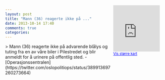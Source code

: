 ```yaml
---
layout: post
title: "Mann (36) reagerte ikke på ..."
date: 2013-10-14 17:40
comments: true
categories: 
---
```

<div style="float:right; margin:5px; position:relative;top:-130px;"><iframe width="150" height="150" frameborder="0" scrolling="no" marginheight="0" marginwidth="0" src="http://maps.google.com/maps?q=Pilestredet,+Oslo&hl=no&t=m&z=14&output=embed&iwloc=&"></iframe><br/><small><a href="http://maps.google.com/maps?q=Pilestredet,+Oslo&hl=no&t=m&z=14&source=embed&iwloc=A" style="color:#0000FF;text-align:left" target="_new">Vis st&oslash;rre kart</a></small></div>
> Mann (36) reagerte ikke på advarende blålys og tuting fra en av våre biler i Pilestredet og blir anmeldt for å urinere på offentlig sted.
- [Operasjonssentralen](https://twitter.com/oslopolitiops/status/389913697260273664)
